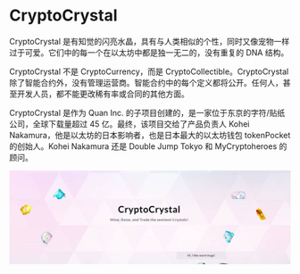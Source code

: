 # CryptoCrystal

CryptoCrystal 是有知觉的闪亮水晶，具有与人类相似的个性，同时又像宠物一样过于可爱。它们中的每一个在以太坊中都是独一无二的，没有重复的 DNA 结构。

CryptoCrystal 不是 CryptoCurrency，而是 CryptoCollectible。CryptoCrystal 除了智能合约外，没有管理运营商。智能合约中的每个定义都将公开。任何人，甚至开发人员，都不能更改稀有率或合同的其他方面。

CryptoCrystal 是作为 Quan Inc. 的子项目创建的，是一家位于东京的字符/贴纸公司，全球下载量超过 45 亿。最终，该项目交给了产品负责人 Kohei Nakamura，他是以太坊的日本影响者，也是日本最大的以太坊钱包 tokenPocket 的创始人。Kohei Nakamura 还是 Double Jump Tokyo 和 MyCryptoheroes 的顾问。

![NFT](unnamed.jpg)
